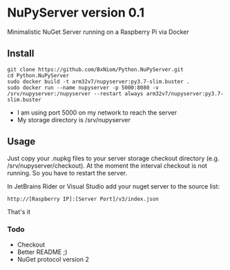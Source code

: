 # NuPyServer version 0.1

Minimalistic NuGet Server running on a Raspberry Pi via Docker

## Install

```
git clone https://github.com/BxNiom/Python.NuPyServer.git
cd Python.NuPyServer
sudo docker build -t arm32v7/nupyserver:py3.7-slim.buster .
sudo docker run --name nupyserver -p 5000:8080 -v /srv/nupyserver:/nupyserver --restart always arm32v7/nupyserver:py3.7-slim.buster  
```

- I am using port 5000 on my network to reach the server
- My storage directory is /srv/nupyserver

## Usage

Just copy your .nupkg files to your server storage checkout directory (e.g. /srv/nupyserver/checkout).
At the moment the interval checkout is not running. So you have to restart the server.

In JetBrains Rider or Visual Studio add your nuget server to the source list:

```shell
http://[Raspberry IP]:[Server Port]/v3/index.json
```

That's it

### Todo

- Checkout
- Better README ;)
- NuGet protocol version 2
